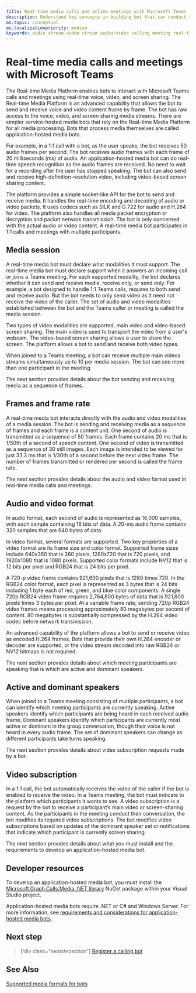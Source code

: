 ```yaml
---
title: Real-time media calls and online meetings with Microsoft Teams
description: Understand key concepts in building bot that can conduct real-time audio and video calls and online meetings. Learn about media sessions, frame rate, audio/video format, and reference to developer resources
ms.topic: conceptual
ms.localizationpriority: medium
keywords: audio stream video stream audio/video calling meeting real-time media application-hosted media service-hosted media
---
```


# Real-time media calls and meetings with Microsoft Teams

The Real-time Media Platform enables bots to interact with Microsoft Teams calls and meetings using real-time voice, video, and screen sharing. The Real-time Media Platform is an advanced capability that allows the bot to send and receive voice and video content frame by frame. The bot has raw access to the voice, video, and screen sharing media streams. There are simpler service-hosted media bots that rely on the Real-time Media Platform for all media processing. Bots that process media themselves are called application-hosted media bots.

For example, in a 1:1 call with a bot, as the user speaks, the bot receives 50 audio frames per second. The bot receives audio frames with each frame of 20 milliseconds (ms) of audio. An application-hosted media bot can do real-time speech recognition as the audio frames are received. No need to wait for a recording after the user has stopped speaking. The bot can also send and receive high-definition-resolution video, including video-based screen sharing content.

The platform provides a simple socket-like API for the bot to send and receive media. It handles the real-time encoding and decoding of audio or video packets. It uses codecs such as SILK and G.722 for audio and H.264 for video. The platform also handles all media packet encryption or decryption and packet network transmission. The bot is only concerned with the actual audio or video content. A real-time media bot participates in 1:1 calls and meetings with multiple participants.

## Media session

A real-time media bot must declare what modalities it must support. The real-time media bot must declare support when it answers an incoming call or joins a Teams meeting. For each supported modality, the bot declares whether it can send and receive media, receive only, or send only. For example, a bot designed to handle 1:1 Teams calls, requires to both send and receive audio. But the bot needs to only send video as it need not receive the video of the caller. The set of audio and video modalities established between the bot and the Teams caller or meeting is called the media session.

Two types of video modalities are supported, main video and video-based screen sharing. The main video is used to transport the video from a user's webcam. The video-based screen sharing allows a user to share the screen. The platform allows a bot to send and receive both video types.

When joined to a Teams meeting, a bot can receive multiple main videos streams simultaneously up to 10 per media session. The bot can see more than one participant in the meeting.

The next section provides details about the bot sending and receiving media as a sequence of frames.

## Frames and frame rate

A real-time media bot interacts directly with the audio and video modalities of a media session. The bot is sending and receiving media as a sequence of frames and each frame is a content unit. One second of audio is transmitted as a sequence of 50 frames. Each frame contains 20 ms that is 1/50th of a second of speech content. One second of video is transmitted as a sequence of 30 still images. Each image is intended to be viewed for just 33.3 ms that is 1/30th of a second before the next video frame. The number of frames transmitted or rendered per second is called the frame rate.

The next section provides details about the audio and video format used in real-time media calls and meetings.

## Audio and video format

In audio format, each second of audio is represented as 16,000 samples, with each sample containing 16 bits of data. A 20-ms audio frame contains 320 samples that are 640 bytes of data.

In video format, several formats are supported. Two key properties of a video format are its frame size and color format. Supported frame sizes include 640x360 that is 360 pixels, 1280x720 that is 720 pixels, and 1920x1080 that is 1080 pixels. Supported color formats include NV12 that is 12 bits per pixel and RGB24 that is 24 bits per pixel.

A 720-p video frame contains 921,600 pixels that is 1280 times 720. In the RGB24 color format, each pixel is represented as 3 bytes that is 24 bits including 1 byte each of red, green, and blue color components. A single 720p RGB24 video frame requires 2,764,800 bytes of data that is 921,600 pixels times 3 bytes per pixel. At a variable frame rate, sending 720p RGB24 video frames means processing approximately 80 megabytes per second of content. 80 megabytes is substantially compressed by the H.264 video codec before network transmission.

An advanced capability of the platform allows a bot to send or receive video as encoded H.264 frames. Bots that provide their own H.264 encoder or decoder are supported, or the video stream decoded into raw RGB24 or NV12 bitmaps is not required.

The next section provides details about which meeting participants are speaking that is which are active and dominant speakers.

## Active and dominant speakers

When joined to a Teams meeting consisting of multiple participants, a bot can identify which meeting participants are currently speaking. Active speakers identify which participants are being heard in each received audio frame. Dominant speakers identify which participants are currently most active or dominant in the group conversation, though their voice is not heard in every audio frame. The set of dominant speakers can change as different participants take turns speaking.

The next section provides details about video subscription requests made by a bot.

## Video subscription

In a 1:1 call, the bot automatically receives the video of the caller if the bot is enabled to receive the video. In a Teams meeting, the bot must indicate to the platform which participants it wants to see. A video subscription is a request by the bot to receive a participant’s main video or screen-sharing content. As the participants in the meeting conduct their conversation, the bot modifies its required video subscriptions. The bot modifies video subscriptions based on updates of the dominant speaker set or notifications that indicate which participant is currently screen sharing.

The next section provides details about what you must install and the requirements to develop an application-hosted media bot.

## Developer resources

To develop an application-hosted media bot, you must install the [Microsoft.Graph.Calls.Media .NET library](https://www.nuget.org/packages/Microsoft.Graph.Communications.Calls.Media/) NuGet package within your Visual Studio project.

Application-hosted media bots require .NET or C# and Windows Server. For more information, see [requirements and considerations for application-hosted media bots](requirements-considerations-application-hosted-media-bots.md#c-or-net-and-windows-server-for-development).

## Next step

> [!div class="nextstepaction"]
> [Register a calling bot](~/bots/calls-and-meetings/registering-calling-bot.md)

## See Also

[Supported media formats for bots](~/resources/media-formats.md)
